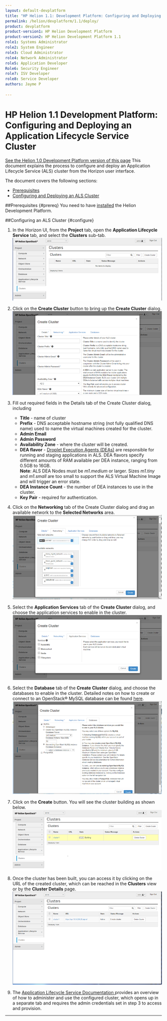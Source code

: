 ```yaml
---
layout: default-devplatform
title: "HP Helion 1.1: Development Platform: Configuring and Deploying an Application Lifecycle Service Cluster"
permalink: /helion/devplatform/1.1/deploy/
product: devplatform
product-version1: HP Helion Development Platform
product-version2: HP Helion Development Platform 1.1
role1: Systems Administrator 
role2: System Engineer
role3: Cloud Administrator
role4: Network Administrator
role5: Application Developer
Role6: Security Engineer
role7: ISV Developer 
role8: Service Developer
authors: Jayme P

---
```

<!--PUBLISHED-->
# HP Helion 1.1 Development Platform: Configuring and Deploying an Application Lifecycle Service Cluster
[See the Helion 1.0 Development Platform version of this page](/helion/devplatform/deploy/)
This document explains the process to configure and deploy an Application Lifecycle Service (ALS) cluster from the Horizon user interface.

The document covers the following sections:

- [Prerequisites](#prereq)
- [Configuring and Deploying  an ALS Cluster](#configure)

##Prerequisites {#prereq}
You need to have [installed](/helion/devplatform/1.1/install/) the Helion Development Platform.

##Configuring an ALS Cluster {#configure}
1.	In the Horizon UI, from the **Project** tab, open the **Application Lifecycle Service** tab, and select the **Clusters** sub-tab.<br /><img src="media/ALSConfig1.png"/>
 
2.	Click on the **Create Cluster** button to bring up the **Create Cluster** dialog.<br /><img src="media/ALSConfig2.png"/>
 
3.	Fill out required fields in the Details tab of the Create Cluster dialog, including
	- **Title** - name of cluster
	- **Prefix** - DNS acceptable hostname string (not fully qualified DNS name) used to name the virtual machines created for the cluster.
	- **Admin Email**
	- **Admin Password**
	- **Availability Zone** - where the cluster will be created.
	- **DEA flavor** - [Droplet Execution Agents (DEAs)](http://docs.cloudfoundry.org/concepts/architecture/execution-agent.html) are responsible for running and staging applications in ALS. DEA flavors specify different amounts of RAM available per DEA instance, ranging from 0.5GB to 16GB. <br />**Note**: ALS DEA Nodes must be *m1.medium* or larger. Sizes *m1.tiny* and *m1.small* are too small to support the ALS Virtual Machine Image and will trigger an error state.
	- **DEA Instance Count** - the number of DEA instances to use in the cluster.
	- **Key Pair** - required for authentication.

4.	Click on the **Networking** tab of the Create Cluster dialog and drag an available network to the **Selected Networks** area.<br /><img src="media/ALSConfig3.png"/>

5.	Select the **Application Services** tab of the **Create Cluster** dialog, and choose the application services to enable in the cluster.<br /><img src="media/ALSConfig4.png"/>

6.	Select the **Database** tab of the **Create** **Cluster** dialog, and choose the databases to enable in the cluster. Detailed notes on how to create or connect to an OpenStack&#174; MySQL database can be found [here](/helion/devplatform/1.1/connectdatabase/). <br /><img src="media/ALSConfig5.png"/>
 
7.	Click on the **Create** button. You will see the cluster building as shown below.<br /><img src="media/ALSConfig6.png"/>
 
8.	Once the cluster has been built, you can access it by clicking on the URL of the created cluster, which can be reached in the **Clusters** view or by the **Cluster Details** page. <br /><img src="media/ALSConfig7.png"/>
 
1. The [Application Lifecycle Service Documentation ](/helion/devplatform/1.1/als/) provides an overview of how to administer and use the configured cluster, which opens up in a separate tab and requires the admin credentials set in step 3 to access and provision.

----
